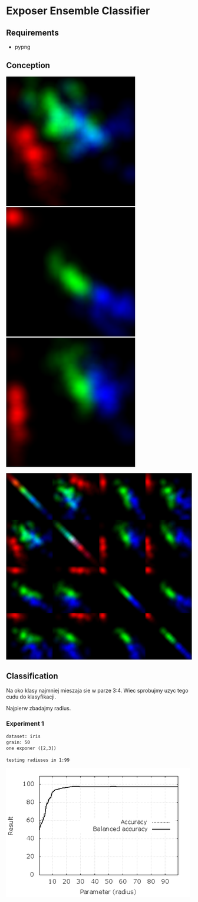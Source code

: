 # Exposer Ensemble Classifier

## Requirements

- pypng

## Conception

![image](generator_1/exponer_iris_2_1_g_350_r_100.png)
![image](generator_1/exponer_iris_3_4_g_350_r_100.png)
![image](generator_1/exponer_iris_2_3_g_350_r_100.png)

![image](generator_1/exponers_iris.png)

## Classification

Na oko klasy najmniej mieszaja sie w parze 3:4. Wiec sprobujmy uzyc tego cudu do klasyfikacji.

Najpierw zbadajmy radius.

### Experiment 1

	dataset: iris
	grain: 50
	one exponer ([2,3])

	testing radiuses in 1:99
	
![image](plots/experiment_1.png)